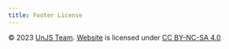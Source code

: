 ```yaml
---
title: Footer License
---
```


© 2023 [UnJS Team](https://github.com/unjs). [Website](https://unjs.io) is licensed under [CC BY-NC-SA 4.0](https://github.com/unjs/website/LICENSE)

